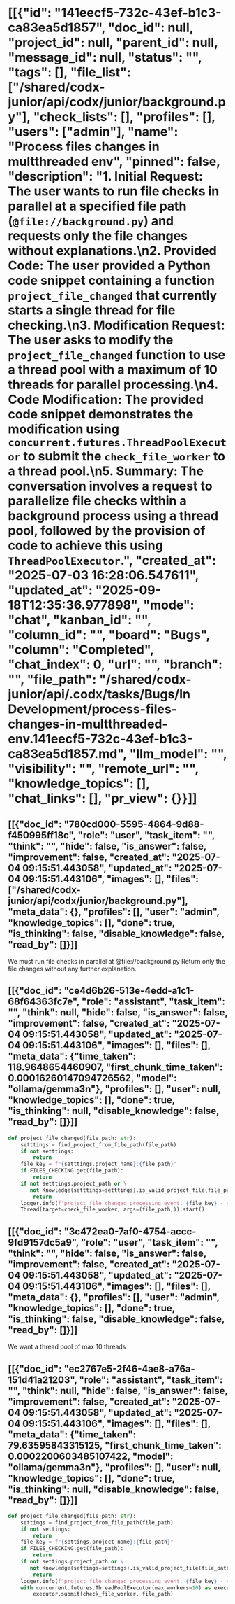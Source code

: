 # [[{"id": "141eecf5-732c-43ef-b1c3-ca83ea5d1857", "doc_id": null, "project_id": null, "parent_id": null, "message_id": null, "status": "", "tags": [], "file_list": ["/shared/codx-junior/api/codx/junior/background.py"], "check_lists": [], "profiles": [], "users": ["admin"], "name": "Process files changes in multthreaded env", "pinned": false, "description": "1. **Initial Request:** The user wants to run file checks in parallel at a specified file path (`@file://background.py`) and requests only the file changes without explanations.\n2. **Provided Code:** The user provided a Python code snippet containing a function `project_file_changed` that currently starts a single thread for file checking.\n3. **Modification Request:** The user asks to modify the `project_file_changed` function to use a thread pool with a maximum of 10 threads for parallel processing.\n4. **Code Modification:** The provided code snippet demonstrates the modification using `concurrent.futures.ThreadPoolExecutor` to submit the `check_file_worker` to a thread pool.\n5. **Summary:** The conversation involves a request to parallelize file checks within a background process using a thread pool, followed by the provision of code to achieve this using `ThreadPoolExecutor`.", "created_at": "2025-07-03 16:28:06.547611", "updated_at": "2025-09-18T12:35:36.977898", "mode": "chat", "kanban_id": "", "column_id": "", "board": "Bugs", "column": "Completed", "chat_index": 0, "url": "", "branch": "", "file_path": "/shared/codx-junior/api/.codx/tasks/Bugs/In Development/process-files-changes-in-multthreaded-env.141eecf5-732c-43ef-b1c3-ca83ea5d1857.md", "llm_model": "", "visibility": "", "remote_url": "", "knowledge_topics": [], "chat_links": [], "pr_view": {}}]]
## [[{"doc_id": "780cd000-5595-4864-9d88-f450995ff18c", "role": "user", "task_item": "", "think": "", "hide": false, "is_answer": false, "improvement": false, "created_at": "2025-07-04 09:15:51.443058", "updated_at": "2025-07-04 09:15:51.443106", "images": [], "files": ["/shared/codx-junior/api/codx/junior/background.py"], "meta_data": {}, "profiles": [], "user": "admin", "knowledge_topics": [], "done": true, "is_thinking": false, "disable_knowledge": false, "read_by": []}]]
We must run file checks in parallel at @file://background.py
Return only the file changes without any further explanation.
## [[{"doc_id": "ce4d6b26-513e-4edd-a1c1-68f64363fc7e", "role": "assistant", "task_item": "", "think": null, "hide": false, "is_answer": false, "improvement": false, "created_at": "2025-07-04 09:15:51.443058", "updated_at": "2025-07-04 09:15:51.443106", "images": [], "files": [], "meta_data": {"time_taken": 118.9648654460907, "first_chunk_time_taken": 0.00016260147094726562, "model": "ollama/gemma3n"}, "profiles": [], "user": null, "knowledge_topics": [], "done": true, "is_thinking": null, "disable_knowledge": false, "read_by": []}]]
```python
def project_file_changed(file_path: str):
    setttings = find_project_from_file_path(file_path)
    if not setttings:
        return
    file_key = f"{setttings.project_name}:{file_path}"
    if FILES_CHECKING.get(file_path):
        return
    if not setttings.project_path or \
       not Knowledge(setttings=setttings).is_valid_project_file(file_path=file_path):
        return
    logger.info(f"project_file_changed processing event. {file_key} - {setttings.project_name}")
    Thread(target=check_file_worker, args=(file_path,)).start()
```
## [[{"doc_id": "3c472ea0-7af0-4754-accc-9fd9157dc5a9", "role": "user", "task_item": "", "think": "", "hide": false, "is_answer": false, "improvement": false, "created_at": "2025-07-04 09:15:51.443058", "updated_at": "2025-07-04 09:15:51.443106", "images": [], "files": [], "meta_data": {}, "profiles": [], "user": "admin", "knowledge_topics": [], "done": true, "is_thinking": false, "disable_knowledge": false, "read_by": []}]]
We want a thread pool of max 10 threads
 
## [[{"doc_id": "ec2767e5-2f46-4ae8-a76a-151d41a21203", "role": "assistant", "task_item": "", "think": null, "hide": false, "is_answer": false, "improvement": false, "created_at": "2025-07-04 09:15:51.443058", "updated_at": "2025-07-04 09:15:51.443106", "images": [], "files": [], "meta_data": {"time_taken": 79.63595843315125, "first_chunk_time_taken": 0.0002200603485107422, "model": "ollama/gemma3n"}, "profiles": [], "user": null, "knowledge_topics": [], "done": true, "is_thinking": null, "disable_knowledge": false, "read_by": []}]]
```python
def project_file_changed(file_path: str):
    settings = find_project_from_file_path(file_path)
    if not settings:
        return
    file_key = f"{settings.project_name}:{file_path}"
    if FILES_CHECKING.get(file_path):
        return
    if not settings.project_path or \
       not Knowledge(settings=settings).is_valid_project_file(file_path=file_path):
        return
    logger.info(f"project_file_changed processing event. {file_key} - {settings.project_name}")
    with concurrent.futures.ThreadPoolExecutor(max_workers=10) as executor:
        executor.submit(check_file_worker, file_path)

```